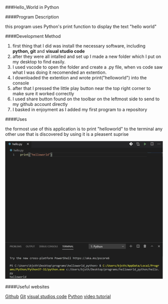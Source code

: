 ###Hello_World in Python

####Program Description

this program uses Python's print function to display the text "hello world"

####Development Method

1. first thing that I did was install the necessary software, including **python, git** and **visual studio code**
2. after they were all intalled and set up I made a new folder which I put on my desktop to find easily.
3. I used vscode to open the folder and create a .py file, when vs code saw what I was doing it recomended an extention.
4. I downloaded the extention and wrote print("helloworld") into the console
5. after that I pressed the little play button near the top right corner to make sure it worked correctly
6. I used share button found on the toolbar on the leftmost side to send to my github account directly
7. I basked in enjoyment as I added my first program to a repository

####Uses

the formost use of this application is to print "helloworld" to the terminal any other use that is discovered by using it is a pleasent suprise

![screenshot of terminal](provew1.jpg)

####Useful websites

[Github](www.github.com)
[Git](https://git-scm.com/)
[visual studios code](https://code.visualstudio.com/)
[Python](https://www.python.org/)
[video tutorial](https://video.byui.edu/media/0_v2afnpby)
